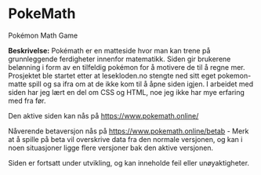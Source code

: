 # PokeMath
Pokémon Math Game

**Beskrivelse:**
Pokémath er en matteside hvor man kan trene på grunnleggende ferdigheter innenfor matematikk. Siden gir brukerene belønning i form av en tilfeldig pokémon for å motivere de til å regne mer. Prosjektet ble startet etter at lesekloden.no stengte ned sitt eget pokemon-matte spill og sa ifra om at de ikke kom til å åpne siden igjen. I arbeidet med siden har jeg lært en del om CSS og HTML, noe jeg ikke har mye erfaring med fra før.

Den aktive siden kan nås på https://www.pokemath.online/

Nåverende betaversjon nås på https://www.pokemath.online/betab - Merk at å spille på beta vil overskrive data fra den normale versjonen, og kan i noen situasjoner ligge flere versjoner bak den aktive versjonen.

Siden er fortsatt under utvikling, og kan inneholde feil eller unøyaktigheter.
